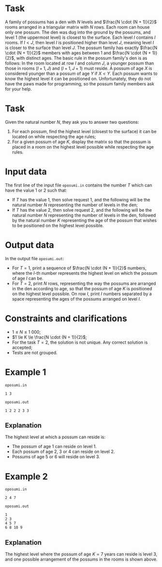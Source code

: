 # Task
A family of possums has a den with $N$ levels and $\frac{N \cdot (N + 1)}{2}$ rooms arranged in a triangular matrix with $N$ rows. Each room can house only one possum. The den was dug into the ground by the possums, and level $1$ (the uppermost level) is closest to the surface. Each level $I$ contains $I$ rooms. If $I < J$, then level $I$ is positioned higher than level $J$, meaning level $I$ is closer to the surface than level $J$. The possum family has exactly $\frac{N \cdot (N + 1)}{2}$ members with ages between $1$ and $\frac{N \cdot (N + 1)}{2}$, with distinct ages. The basic rule in the possum family's den is as follows: In the room located at row $I$ and column $J$, a younger possum than those in rooms $(I + 1, J)$ and $(I + 1, J + 1)$ must reside. A possum of age $X$ is considered younger than a possum of age $Y$ if $X < Y$. Each possum wants to know the highest level it can be positioned on. Unfortunately, they do not have the paws made for programming, so the possum family members ask for your help.

# Task
Given the natural number $N$, they ask you to answer two questions:
1. For each possum, find the highest level (closest to the surface) it can be located on while respecting the age rules;
2. For a given possum of age $K$, display the matrix so that the possum is placed in a room on the highest level possible while respecting the age rules.

# Input data
The first line of the input file `oposumi.in` contains the number $T$ which can have the value $1$ or $2$ such that:
- If $T$ has the value $1$, then solve request $1$, and the following will be the natural number $N$ representing the number of levels in the den;
- If $T$ has the value $2$, then solve request $2$, and the following will be the natural number $N$ representing the number of levels in the den, followed by the natural number $K$ representing the age of the possum that wishes to be positioned on the highest level possible.

# Output data
In the output file `oposumi.out`:
- For $T = 1$, print a sequence of $\frac{N \cdot (N + 1)}{2}$ numbers, where the $I$-th number represents the highest level on which the possum of age $I$ can be.
- For $T = 2$, print $N$ rows, representing the way the possums are arranged in the den according to age, so that the possum of age $K$ is positioned on the highest level possible. On row $I$, print $I$ numbers separated by a space representing the ages of the possums arranged on level $I$.

# Constraints and clarifications
- $1 \le N \le 1\ 000$;
- $1 \le K \le \frac{N \cdot (N + 1)}{2}$;
- For the task $T = 2$, the solution is not unique. Any correct solution is accepted;
- Tests are not grouped.

# Example 1
`oposumi.in`
```
1 3
```
`oposumi.out`
```
1 2 2 2 3 3
```

## Explanation
The highest level at which a possum can reside is:
- The possum of age $1$ can reside on level $1$.
- Each possum of age $2$, $3$ or $4$ can reside on level $2$.
- Possums of age $5$ or $6$ will reside on level $3$. 

# Example 2
`oposumi.in`
```
2 4 7
```
`oposumi.out`
```
1
2 3
4 5 7
6 8 10 9
```

## Explanation
The highest level where the possum of age $K = 7$ years can reside is level $3$, and one possible arrangement of the possums in the rooms is shown above.